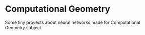 # Computational Geometry

Some tiny proyects about neural networks made for Computational Geometry subject
